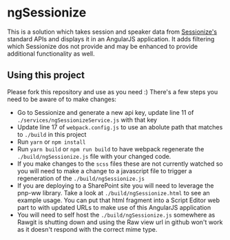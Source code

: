 # ngSessionize

This is a solution which takes session and speaker data from [Sessionize's](https://sessionize.com/) standard APIs and displays it in an AngularJS application. It adds filtering which Sessionize dos not provide and may be enhanced to provide additional functionality as well.

## Using this project
Please fork this repository and use as you need :)
There's a few steps you need to be aware of to make changes:
* Go to Sessionize and generate a new api key, update line 11 of `./services/ngSessionizeService.js` with that key
* Update line 17 of `webpack.config.js` to use an abolute path that matches to `./build` in this project
* Run `yarn` or `npm install`
* Run `yarn build` or `npm run build` to have webpack regenerate the `./build/ngSessionize.js` file with your changed code.
* If you make changes to the `scss` files these are not currently watched so you will need to make a change to a javascript file to trigger a regeneration of the `./build/ngSessionize.js`
* If you are deploying to a SharePoint site you will need to leverage the pnp-ww library. Take a look at `./build/ngSessionize.html` to see an example usage. You can put that html fragment into a Script Editor web part to with updated URLs to make use of this AngularJS application
* You will need to self host the `./build/ngSessionize.js` somewhere as Rawgit is shutting down and using the Raw view url in github won't work as it doesn't respond with the correct mime type.
